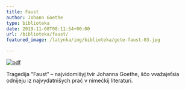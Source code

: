 ```yaml
---
title: Faust
author: Johann Goethe
type: biblioteka
date: 2019-11-08T08:11:54+00:00
url: /biblioteka/faust/
featured_image: /latynka/img/biblioteka/gete-faust-03.jpg

---
```

<a href="https://drive.google.com/file/d/1QzHs7IANSomWJYa03x2FsNMdz43sn_GC/view?usp=sharing" target="_blank"><img src="/latynka/img/biblioteka/pdf-icon.png" alt="pdf" /></a>

Tragedija &#8220;Faust&#8221; &#8211; najvidomišyj tvir Johanna Goethe, ščo vvažajeťsia odnijeju iz najvydatnišych prać v nimećkij literaturi.